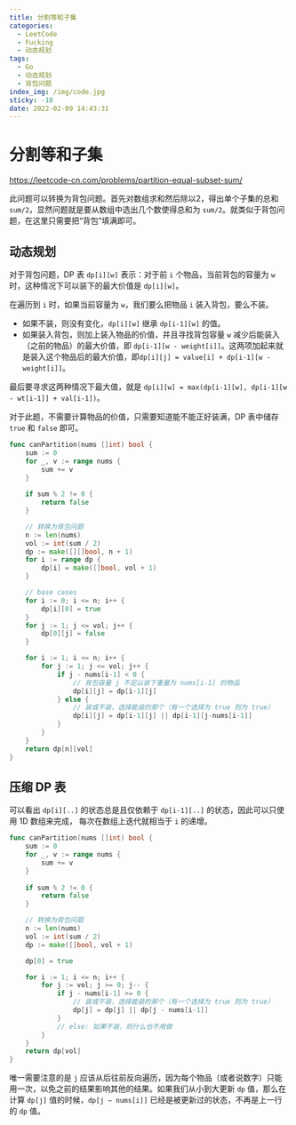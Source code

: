 ```yaml
---
title: 分割等和子集
categories:
  - LeetCode
  - Fucking
  - 动态规划
tags:
  - Go
  - 动态规划
  - 背包问题
index_img: /img/code.jpg
sticky: -10
date: 2022-02-09 14:43:31
---
```


# 分割等和子集

https://leetcode-cn.com/problems/partition-equal-subset-sum/

此问题可以转换为背包问题。首先对数组求和然后除以2，得出单个子集的总和 `sum/2`，显然问题就是要从数组中选出几个数使得总和为 `sum/2`。就类似于背包问题，在这里只需要把“背包”填满即可。

## 动态规划

对于背包问题，DP 表 `dp[i][w]` 表示：对于前 `i` 个物品，当前背包的容量为 `w` 时，这种情况下可以装下的最大价值是 `dp[i][w]`。

在遍历到 `i` 时，如果当前容量为 `w`，我们要么把物品 `i` 装入背包，要么不装。

+ 如果不装，则没有变化，`dp[i][w]` 继承 `dp[i-1][w]` 的值。
+ 如果装入背包，则加上装入物品的价值，并且寻找背包容量 `w` 减少后能装入（之前的物品）的最大价值，即 `dp[i-1][w - weight[i]]`。这两项加起来就是装入这个物品后的最大价值，即`dp[i][j] = value[i] + dp[i-1][w - weight[i]]`。

最后要寻求这两种情况下最大值，就是 `dp[i][w] = max(dp[i-1][w], dp[i-1][w - wt[i-1]] + val[i-1])`。

对于此题，不需要计算物品的价值，只需要知道能不能正好装满，DP 表中储存 `true` 和 `false` 即可。

```go
func canPartition(nums []int) bool {
    sum := 0
    for _, v := range nums {
        sum += v
    }
    
    if sum % 2 != 0 {
        return false
    }

    // 转换为背包问题
    n := len(nums)
    vol := int(sum / 2)
    dp := make([][]bool, n + 1)
    for i := range dp {
        dp[i] = make([]bool, vol + 1)
    }

    // base cases
    for i := 0; i <= n; i++ {
        dp[i][0] = true
    }
    for j := 1; j <= vol; j++ {
        dp[0][j] = false
    }

    for i := 1; i <= n; i++ {
        for j := 1; j <= vol; j++ {
            if j - nums[i-1] < 0 {
                // 背包容量 j 不足以装下重量为 nums[i-1] 的物品
                dp[i][j] = dp[i-1][j]
            } else {
                // 装或不装，选择能装的那个（有一个选择为 true 则为 true）
                dp[i][j] = dp[i-1][j] || dp[i-1][j-nums[i-1]]
            }
        }
    }
    return dp[n][vol]
}
```

## 压缩 DP 表

可以看出 `dp[i][..]` 的状态总是且仅依赖于 `dp[i-1][..]` 的状态，因此可以只使用 1D 数组来完成， 每次在数组上迭代就相当于 `i` 的递增。

```go
func canPartition(nums []int) bool {
    sum := 0
    for _, v := range nums {
        sum += v
    }
    
    if sum % 2 != 0 {
        return false
    }

    // 转换为背包问题
    n := len(nums)
    vol := int(sum / 2)
    dp := make([]bool, vol + 1)

    dp[0] = true

    for i := 1; i <= n; i++ {
        for j := vol; j >= 0; j-- {
            if j - nums[i-1] >= 0 {
                // 装或不装，选择能装的那个（有一个选择为 true 则为 true）
                dp[j] = dp[j] || dp[j - nums[i-1]]
            }
            // else: 如果不装，则什么也不用做
        }
    }
    return dp[vol]
}
```

唯一需要注意的是 `j` 应该从后往前反向遍历，因为每个物品（或者说数字）只能用一次，以免之前的结果影响其他的结果。如果我们从小到大更新 `dp` 值，那么在计算 `dp[j]` 值的时候，`dp[j − nums[i]]` 已经是被更新过的状态，不再是上一行的 `dp` 值。